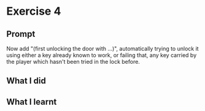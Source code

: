 # Exercise 4

## Prompt

Now add "(first unlocking the door with ...)", automatically trying to unlock it using either a key already known to work, or failing that, any key carried by the player which hasn't been tried in the lock before.

## What I did

## What I learnt
